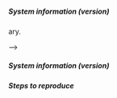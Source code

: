 <!--
If you have a question rather than reporting a bug please go to http://answers.opencv.org where you get much faster responses.
If you need further assistance please read [How To Contribute](https://github.com/opencv/opencv/wiki/How_to_contribute).

Please:

* Read the documentation to test with the latest developer build.
* Check if other person has already created the same issue to avoid duplicates. You can comment on it if there already is an issue.
* Try to be as detailed as possible in your report.
* Report only one problem per created issue.


This is a template helping you to create an issue which can be processed as quickly as possible. This is the bug reporting section for the OpenCV library,
-->

##### System information (version)
<!-- Example
- OpenCV => 3.1
- Operating System / Platform => Windows 64 Bit
- Compiler => Visual Studio 2015
-->ary.
-->

##### System information (version)
<!-- Example
- OpenCV => 3.1

- OpenCV => :grey_question:
- Operating System / Platform => :grey_question:
- Compiler => :grey_question:

##### Detailed description

<!-- your description -->

##### Steps to reproduce

<!-- to add code example fence it with triple backticks and optional file extension
    ```.cpp
    // C++ code example
    ```
 or attach as .txt or .zip file
-->
